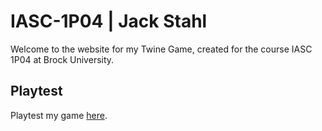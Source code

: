 # IASC-1P04 | Jack Stahl

Welcome to the website for my Twine Game, created for the course IASC 1P04 at Brock University.

## Playtest

Playtest my game [here](playtest/playtest).
